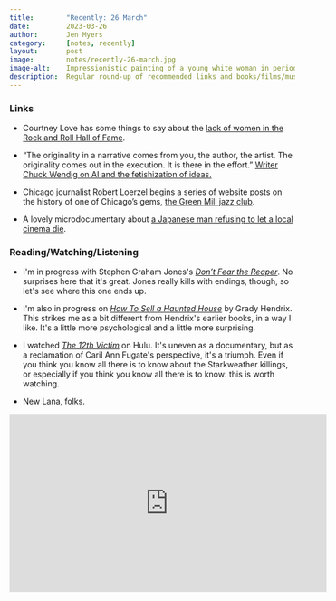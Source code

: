 ```yaml
---
title:        "Recently: 26 March"
date:         2023-03-26
author:       Jen Myers
category:     [notes, recently]
layout:       post
image:        notes/recently-26-march.jpg
image-alt:    Impressionistic painting of a young white woman in period dress reclining on a couch and holding up a book to read
description:  Regular round-up of recommended links and books/films/music
---
```


### Links

- Courtney Love has some things to say about the [lack of women in the Rock and Roll Hall of Fame](https://www.theguardian.com/commentisfree/2023/mar/17/why-are-women-so-marginalised-by-the-rock-roll-hall-of-fame).

- “The originality in a narrative comes from you, the author, the artist. The originality comes out in the execution. It is there in the effort.” [Writer Chuck Wendig on AI and the fetishization of ideas.](https://terribleminds.com/ramble/2023/02/16/a-i-and-the-fetishization-of-ideas/)

- Chicago journalist Robert Loerzel begins a series of website posts on the history of one of Chicago’s gems, [the Green Mill jazz club](https://www.robertloerzel.com/2023/03/23/the-coolest-spot-in-chicago/).

- A lovely microdocumentary about [a Japanese man refusing to let a local cinema die](https://vimeo.com/401445100).

### Reading/Watching/Listening

- I'm in progress with Stephen Graham Jones's [_Don’t Fear the Reaper_](https://app.thestorygraph.com/books/0ac5aea3-c3b5-4869-8c75-0c0905205c08). No surprises here that it's great. Jones really kills with endings, though, so let's see where this one ends up.

- I'm also in progress on [_How To Sell a Haunted House_](https://app.thestorygraph.com/books/06976a66-3ca6-41e0-85ca-fdb3ed7b44ef) by Grady Hendrix. This strikes me as a bit different from Hendrix's earlier books, in a way I like. It's a little more psychological and a little more surprising.

- I watched [_The 12th Victim_](https://letterboxd.com/film/the-12th-victim/) on Hulu. It's uneven as a documentary, but as a reclamation of Caril Ann Fugate's perspective, it's a triumph. Even if you think you know all there is to know about the Starkweather killings, or especially if you think you know all there is to know: this is worth watching.

- New Lana, folks.

<div class="youtube-video-container">
  <iframe width="560" height="315" src="https://www.youtube.com/embed/IuY54A3bOmg" title="YouTube video player" frameborder="0" allow="accelerometer; autoplay; clipboard-write; encrypted-media; gyroscope; picture-in-picture; web-share" allowfullscreen></iframe>
</div>
